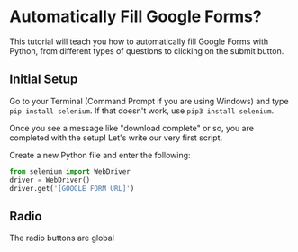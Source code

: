 # Automatically Fill Google Forms?

This tutorial will teach you how to automatically fill Google Forms with Python, from different types of questions to clicking on the submit button.

## Initial Setup

Go to your Terminal (Command Prompt if you are using Windows) and type `pip install selenium`. If that doesn't work, use `pip3 install selenium`.

Once you see a message like "download complete" or so, you are completed with the setup! Let's write our very first script.

Create a new Python file and enter the following:

```py
from selenium import WebDriver
driver = WebDriver()
driver.get('[GOOGLE FORM URL]')
```

## Radio

The radio buttons are global

